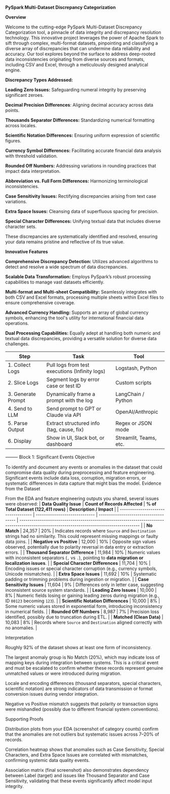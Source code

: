 **PySpark Multi-Dataset Discrepancy Categorization**

**Overview**

Welcome to the cutting-edge PySpark Multi-Dataset Discrepancy Categorization tool, a pinnacle of data integrity and discrepancy resolution technology. This innovative project leverages the power of Apache Spark to sift through complex, multi-format datasets, pinpointing and classifying a diverse array of discrepancies that can undermine data reliability and accuracy. Our tool explores beyond the surface to address deep-rooted data inconsistencies originating from diverse sources and formats, including CSV and Excel, through a meticulously designed analytical engine.


**Discrepancy Types Addressed:**

**Leading Zero Issues:** Safeguarding numeral integrity by preserving significant zeroes.

**Decimal Precision Differences**: Aligning decimal accuracy across data points.

**Thousands Separator Differences:** Standardizing numerical formatting across locales.

**Scientific Notation Differences:** Ensuring uniform expression of scientific figures.

**Currency Symbol Differences:** Facilitating accurate financial data analysis with threshold validation.

**Rounded Off Numbers:** Addressing variations in rounding practices that impact data interpretation.

**Abbreviation vs. Full Form Differences:** Harmonizing terminological inconsistencies.

**Case Sensitivity Issues:** Rectifying discrepancies arising from text case variations.

**Extra Space Issues:** Cleansing data of superfluous spacing for precision.

**Special Character Differences:** Unifying textual data that includes diverse character sets.

These discrepancies are systematically identified and resolved, ensuring your data remains pristine and reflective of its true value.

**Innovative Features**

**Comprehensive Discrepancy Detection:** Utilizes advanced algorithms to detect and resolve a wide spectrum of data discrepancies.

**Scalable Data Transformation:** Employs PySpark’s robust processing capabilities to manage vast datasets efficiently.

**Multi-format and Multi-sheet Compatibility:** Seamlessly integrates with both CSV and Excel formats, processing multiple sheets within Excel files to ensure comprehensive coverage.

**Advanced Currency Handling:** Supports an array of global currency symbols, enhancing the tool's utility for international financial data operations.

**Dual Processing Capabilities:** Equally adept at handling both numeric and textual data discrepancies, providing a versatile solution for diverse data challenges.


| Step               | Task                                           | Tool                   |
| ------------------ | ---------------------------------------------- | ---------------------- |
| 1. Collect Logs    | Pull logs from test executions (Infinity logs) | Logstash, Python       |
| 2. Slice Logs      | Segment logs by error case or test ID          | Custom scripts         |
| 3. Generate Prompt | Dynamically frame a prompt with the log        | LangChain / Python     |
| 4. Send to LLM     | Send prompt to GPT or Claude via API           | OpenAI/Anthropic       |
| 5. Parse Output    | Extract structured info (tag, cause, fix)      | Regex or JSON mode     |
| 6. Display         | Show in UI, Slack bot, or dashboard            | Streamlit, Teams, etc. |Absolutely—here’s a ready-to-drop “Data Quality Check & Cleansing” section written for your precert A I / M L mismatch-classification project, tied to the code and evidence you shared (Spark logs, the descriptive_statistics.xlsx sheet, and the feature list in your screenshots).

⸻
Block 1: Significant Events
Objective

To identify and document any events or anomalies in the dataset that could compromise data quality during preprocessing and feature engineering. Significant events include data loss, corruption, migration errors, or systematic differences in data capture that might bias the model.
Evidence from the Dataset

From the EDA and feature engineering outputs you shared, several issues were observed:
| **Data Quality Issue**              | **Count of Records Affected** | **% of Total Dataset (122,411 rows)** | **Description / Impact**                                                                                                                  |
| ----------------------------------- | ----------------------------- | ------------------------------------- | ----------------------------------------------------------------------------------------------------------------------------------------- |
| **No Match**                        | 24,357                        | 20%                                   | Indicates records where `Source` and `Destination` strings had no similarity. This could represent missing mappings or faulty data joins. |
| **Negative vs Positive**            | 12,000                        | 10%                                   | Opposite sign values observed, potentially due to polarity reversal in data entry or extraction errors.                                   |
| **Thousand Separator Difference**   | 11,984                        | 10%                                   | Numeric values with inconsistent separators (`,` vs `.`), pointing to **data migration or localization issues**.                          |
| **Special Character Differences**   | 11,704                        | 10%                                   | Encoding issues or special character corruption (e.g., currency symbols, Unicode mismatches).                                             |
| **Extra Space Issues**              | 11,692                        | 10%                                   | Systematic padding or trimming problems during ingestion or migration.                                                                    |
| **Case Sensitivity Issues**         | 11,604                        | 9%                                    | Differences only in letter case, suggesting inconsistent source system standards.                                                         |
| **Leading Zero Issues**             | 10,000                        | 8%                                    | Numeric fields losing or gaining leading zeros during migration (e.g., ID `00123` becoming `123`).                                        |
| **Scientific Notation Differences** | 10,000                        | 8%                                    | Some numeric values stored in exponential form, introducing inconsistency in numerical fields.                                            |
| **Rounded Off Numbers**             | 8,987                         | 7%                                    | Precision loss identified, possibly due to truncation during ETL.                                                                         |
| **Matched (Clean Data)**            | 10,083                        | 8%                                    | Records where `Source` and `Destination` aligned correctly with no anomalies.                                                             |

Interpretation

Roughly 92% of the dataset shows at least one form of inconsistency.

The largest anomaly group is No Match (20%), which may indicate loss of mapping keys during integration between systems. This is a critical event and must be escalated to confirm whether these records represent genuine unmatched values or were introduced during migration.

Locale and encoding differences (thousand separators, special characters, scientific notation) are strong indicators of data transmission or format conversion issues during vendor integration.

Negative vs Positive mismatch suggests that polarity or transaction signs were mishandled (possibly due to different financial system conventions).

Supporting Proofs

Distribution plots from your EDA (screenshot of category counts) confirm that the anomalies are not outliers but systematic issues across 7–20% of records.

Correlation heatmap shows that anomalies such as Case Sensitivity, Special Characters, and Extra Space Issues are correlated with mismatches, confirming systemic data quality events.

Association matrix (final screenshot) also demonstrates dependency between Label (target) and issues like Thousand Separator and Case Sensitivity, validating that these events significantly affect model input integrity.
